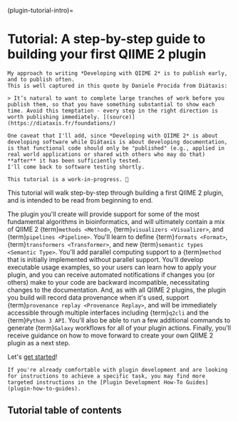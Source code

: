 (plugin-tutorial-intro)=
# Tutorial: A step-by-step guide to building your first QIIME 2 plugin

```{note}
My approach to writing *Developing with QIIME 2* is to publish early, and to publish often.
This is well captured in this quote by Daniele Procida from Diátaxis:

> It’s natural to want to complete large tranches of work before you publish them, so that you have something substantial to show each time. Avoid this temptation - every step in the right direction is worth publishing immediately. [(source)](https://diataxis.fr/foundations/)

One caveat that I'll add, since *Developing with QIIME 2* is about developing software while Diátaxis is about developing documentation, is that functional code should only be "published" (e.g., applied in real world applications or shared with others who may do that) **after** it has been sufficiently tested.
I'll come back to software testing shortly.

This tutorial is a work-in-progress. 🚜
```

This tutorial will walk step-by-step through building a first QIIME 2 plugin, and is intended to be read from beginning to end.

The plugin you'll create will provide support for some of the most fundamental algorithms in bioinformatics, and will ultimately contain a mix of QIIME 2 {term}`methods <Method>`, {term}`visualizers <Visualizer>`, and {term}`pipelines <Pipeline>`.
You'll learn to define {term}`formats <Format>`, {term}`transformers <Transformer>`, and new {term}`semantic types <Semantic Type>`.
You'll add parallel computing support to a {term}`method` that is initially implemented without parallel support.
You'll develop executable usage examples, so your users can learn how to apply your plugin, and you can receive automated notifications if changes you (or others) make to your code are backward incompatible, necessitating changes to the documentation.
And, as with all QIIME 2 plugins, the plugin you build will record data provenance when it's used, support {term}`provenance replay <Provenance Replay>`, and will be immediately accessible through multiple interfaces including {term}`q2cli` and the {term}`Python 3 API`.
You'll also be able to run a few additional commands to generate {term}`Galaxy` workflows for all of your plugin actions.
Finally, you'll receive guidance on how to move forward to create your own QIIME 2 plugin as a next step.

Let's [get started](plugin-from-template)!

```{note}
If you're already comfortable with plugin development and are looking for instructions to achieve a specific task, you may find more targeted instructions in the [Plugin Development How-To Guides](plugin-how-to-guides).
```

## Tutorial table of contents

```{tableofcontents}
```
